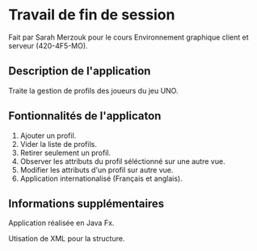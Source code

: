 # Travail de fin de session
Fait par Sarah Merzouk pour le cours Environnement graphique client et serveur (420-4F5-MO).

## Description de l'application
Traite la gestion de profils des joueurs du jeu UNO. 

## Fontionnalités de l'applicaton
1. Ajouter un profil.
2. Vider la liste de profils.
3. Retirer seulement un profil.
4. Observer les attributs du profil séléctionné sur une autre vue.
5. Modifier les attributs d'un profil sur autre vue.
6. Application internationalisé (Français et anglais).

## Informations supplémentaires
Application réalisée en Java Fx.

Utisation de XML pour la structure.
